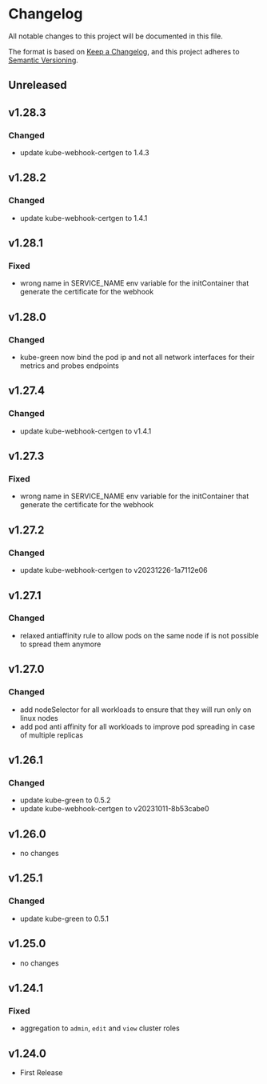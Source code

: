 # Changelog

All notable changes to this project will be documented in this file.

The format is based on [Keep a Changelog](https://keepachangelog.com/en/1.0.0/),
and this project adheres to [Semantic Versioning](https://semver.org/spec/v2.0.0.html).

## Unreleased

## v1.28.3

### Changed

- update kube-webhook-certgen to 1.4.3

## v1.28.2

### Changed

- update kube-webhook-certgen to 1.4.1

## v1.28.1

### Fixed

- wrong name in SERVICE_NAME env variable for the initContainer that generate the certificate for the webhook

## v1.28.0

### Changed

- kube-green now bind the pod ip and not all network interfaces for their metrics and probes endpoints

## v1.27.4

### Changed

- update kube-webhook-certgen to v1.4.1

## v1.27.3

### Fixed

- wrong name in SERVICE_NAME env variable for the initContainer that generate the certificate for the webhook

## v1.27.2

### Changed

- update kube-webhook-certgen to v20231226-1a7112e06

## v1.27.1

### Changed

- relaxed antiaffinity rule to allow pods on the same node if is not possible to spread them anymore

## v1.27.0

### Changed

- add nodeSelector for all workloads to ensure that they will run only on linux nodes
- add pod anti affinity for all workloads to improve pod spreading in case of multiple replicas

## v1.26.1

### Changed

- update kube-green to 0.5.2
- update kube-webhook-certgen to v20231011-8b53cabe0

## v1.26.0

- no changes

## v1.25.1

### Changed

- update kube-green to 0.5.1

## v1.25.0

- no changes

## v1.24.1

### Fixed

- aggregation to `admin`, `edit` and `view` cluster roles

## v1.24.0

- First Release
